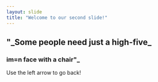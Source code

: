 ```yaml
---
layout: slide
title: "Welcome to our second slide!"
---
```

<h2>"_Some people need just a high-five_</h2><h3>im=n face with a chair"_</h3>
Use the left arrow to go back!
